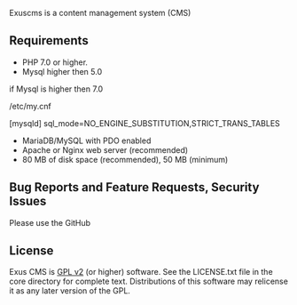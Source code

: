 Exuscms is a content management system (CMS)

Requirements
------------
- PHP 7.0 or higher.
- Mysql higher then 5.0

if Mysql is higher then 7.0

/etc/my.cnf

[mysqld]
sql_mode=NO_ENGINE_SUBSTITUTION,STRICT_TRANS_TABLES

- MariaDB/MySQL with PDO enabled
- Apache or Nginx web server (recommended)
- 80 MB of disk space (recommended), 50 MB (minimum)

Bug Reports and Feature Requests, Security Issues
-------------------------------------------------
Please use the GitHub

License
-------
Exus CMS is [GPL v2](http://www.gnu.org/licenses/gpl-2.0.html) (or higher) software. See the LICENSE.txt file in the core directory for complete text. Distributions of this software may relicense it as any later version of the GPL.
